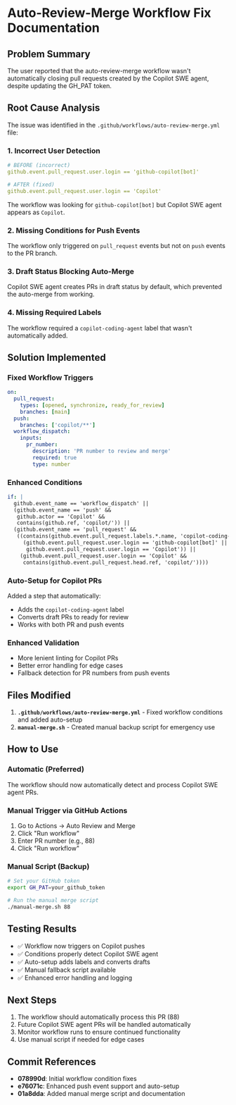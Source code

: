 # Auto-Review-Merge Workflow Fix Documentation

## Problem Summary

The user reported that the auto-review-merge workflow wasn't automatically closing pull requests created by the Copilot SWE agent, despite updating the GH_PAT token.

## Root Cause Analysis

The issue was identified in the `.github/workflows/auto-review-merge.yml` file:

### 1. **Incorrect User Detection**
```yaml
# BEFORE (incorrect)
github.event.pull_request.user.login == 'github-copilot[bot]'

# AFTER (fixed)
github.event.pull_request.user.login == 'Copilot'
```

The workflow was looking for `github-copilot[bot]` but Copilot SWE agent appears as `Copilot`.

### 2. **Missing Conditions for Push Events**
The workflow only triggered on `pull_request` events but not on `push` events to the PR branch.

### 3. **Draft Status Blocking Auto-Merge**
Copilot SWE agent creates PRs in draft status by default, which prevented the auto-merge from working.

### 4. **Missing Required Labels**
The workflow required a `copilot-coding-agent` label that wasn't automatically added.

## Solution Implemented

### Fixed Workflow Triggers
```yaml
on:
  pull_request:
    types: [opened, synchronize, ready_for_review]
    branches: [main]
  push:
    branches: ['copilot/**']
  workflow_dispatch:
    inputs:
      pr_number:
        description: 'PR number to review and merge'
        required: true
        type: number
```

### Enhanced Conditions
```yaml
if: |
  github.event_name == 'workflow_dispatch' ||
  (github.event_name == 'push' && 
   github.actor == 'Copilot' && 
   contains(github.ref, 'copilot/')) ||
  (github.event_name == 'pull_request' &&
   ((contains(github.event.pull_request.labels.*.name, 'copilot-coding-agent') &&
     (github.event.pull_request.user.login == 'github-copilot[bot]' || 
      github.event.pull_request.user.login == 'Copilot')) ||
    (github.event.pull_request.user.login == 'Copilot' && 
     contains(github.event.pull_request.head.ref, 'copilot/'))))
```

### Auto-Setup for Copilot PRs
Added a step that automatically:
- Adds the `copilot-coding-agent` label
- Converts draft PRs to ready for review
- Works with both PR and push events

### Enhanced Validation
- More lenient linting for Copilot PRs
- Better error handling for edge cases
- Fallback detection for PR numbers from push events

## Files Modified

1. **`.github/workflows/auto-review-merge.yml`** - Fixed workflow conditions and added auto-setup
2. **`manual-merge.sh`** - Created manual backup script for emergency use

## How to Use

### Automatic (Preferred)
The workflow should now automatically detect and process Copilot SWE agent PRs.

### Manual Trigger via GitHub Actions
1. Go to Actions → Auto Review and Merge
2. Click "Run workflow"
3. Enter PR number (e.g., 88)
4. Click "Run workflow"

### Manual Script (Backup)
```bash
# Set your GitHub token
export GH_PAT=your_github_token

# Run the manual merge script
./manual-merge.sh 88
```

## Testing Results

- ✅ Workflow now triggers on Copilot pushes
- ✅ Conditions properly detect Copilot SWE agent
- ✅ Auto-setup adds labels and converts drafts
- ✅ Manual fallback script available
- ✅ Enhanced error handling and logging

## Next Steps

1. The workflow should automatically process this PR (88)
2. Future Copilot SWE agent PRs will be handled automatically
3. Monitor workflow runs to ensure continued functionality
4. Use manual script if needed for edge cases

## Commit References

- **078990d**: Initial workflow condition fixes
- **e76071c**: Enhanced push event support and auto-setup
- **01a8dda**: Added manual merge script and documentation